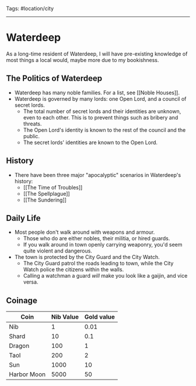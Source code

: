 Tags: #location/city

---

# Waterdeep

As a long-time resident of Waterdeep, I will have pre-existing knowledge of most things a local would, maybe more due to my bookishness.

## The Politics of Waterdeep

- Waterdeep has many noble families. For a list, see [[Noble Houses]].
- Waterdeep is governed by many lords: one Open Lord, and a council of secret lords.
  - The total number of secret lords and their identities are unknown, even to each other. This is to prevent things such as bribery and threats.
  - The Open Lord's identity is known to the rest of the council and the public.
  - The secret lords' identities are known to the Open Lord.

## History

- There have been three major "apocalyptic" scenarios in Waterdeep's history:
    - [[The Time of Troubles]]
    - [[The Spellplague]]
    - [[The Sundering]]

## Daily Life

- Most people don't walk around with weapons and armour.
  - Those who do are either nobles, their militia, or hired guards.
  - If you walk around in town openly carrying weaponry, you'd seem quite violent and dangerous.
- The town is protected by the City Guard and the City Watch.
  - The City Guard patrol the roads leading to town, while the City Watch police the citizens within the walls.
  - Calling a watchman a guard *will* make you look like a gaijin, and vice versa.

## Coinage

| Coin        | Nib Value | Gold value |
| ----------- | --------- | ---------- |
| Nib         | 1         | 0.01       |
| Shard       | 10        | 0.1        |
| Dragon      | 100       | 1          |
| Taol        | 200       | 2          |
| Sun         | 1000      | 10         |
| Harbor Moon | 5000      | 50         |

